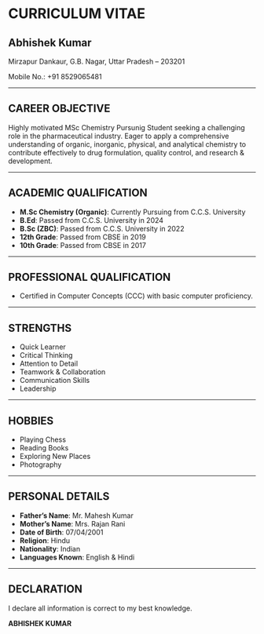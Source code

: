 # CURRICULUM VITAE
## Abhishek Kumar
Mirzapur Dankaur,
G.B. Nagar, Uttar Pradesh – 203201

Mobile No.: +91 8529065481


---

## CAREER OBJECTIVE
Highly motivated MSc Chemistry Pursunig Student seeking a challenging role in the pharmaceutical industry. Eager to apply a comprehensive understanding of organic, inorganic, physical, and analytical chemistry to contribute effectively to drug formulation, quality control, and research & development.

---

## ACADEMIC QUALIFICATION
* **M.Sc Chemistry (Organic)**: Currently Pursuing from C.C.S. University
* **B.Ed**: Passed from C.C.S. University in 2024
* **B.Sc (ZBC)**: Passed from C.C.S. University in 2022
* **12th Grade**: Passed from CBSE in 2019
* **10th Grade**: Passed from CBSE in 2017

---

## PROFESSIONAL QUALIFICATION
* Certified in Computer Concepts (CCC) with basic computer proficiency.

---

## STRENGTHS
* Quick Learner
* Critical Thinking
* Attention to Detail
* Teamwork & Collaboration
* Communication Skills
* Leadership

---

## HOBBIES
* Playing Chess
* Reading Books
* Exploring New Places
* Photography

---

## PERSONAL DETAILS
* **Father’s Name**: Mr. Mahesh Kumar
* **Mother’s Name**: Mrs. Rajan Rani
* **Date of Birth**: 07/04/2001
* **Religion**: Hindu
* **Nationality**: Indian
* **Languages Known**: English & Hindi

---

## DECLARATION
I declare all information is correct to my best knowledge.

**ABHISHEK KUMAR**
